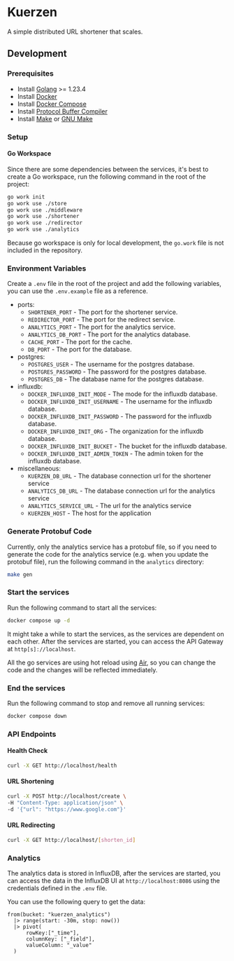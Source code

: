 # Kuerzen

A simple distributed URL shortener that scales.

## Development

### Prerequisites

- Install [Golang](https://go.dev/dl/) >= 1.23.4
- Install [Docker](https://docs.docker.com/get-docker/)
- Install [Docker Compose](https://docs.docker.com/compose/install/)
- Install [Protocol Buffer Compiler](https://grpc.io/docs/protoc-installation/)
- Install [Make](https://www.gnu.org/software/make/) or [GNU Make](https://www.gnu.org/software/make/)

### Setup

#### Go Workspace

Since there are some dependencies between the services, it's best to create a Go workspace, run the following command in the root of the project:

```bash
go work init
go work use ./store
go work use ./middleware
go work use ./shortener
go work use ./redirector
go work use ./analytics
```

Because go workspace is only for local development, the `go.work` file is not included in the repository.

### Environment Variables

Create a `.env` file in the root of the project and add the following variables, you can use the `.env.example` file as a reference.

- ports:
  - `SHORTENER_PORT` - The port for the shortener service.
  - `REDIRECTOR_PORT` - The port for the redirect service.
  - `ANALYTICS_PORT` - The port for the analytics service.
  - `ANALYTICS_DB_PORT` - The port for the analytics database.
  - `CACHE_PORT` - The port for the cache.
  - `DB_PORT` - The port for the database.
- postgres:
  - `POSTGRES_USER` - The username for the postgres database.
  - `POSTGRES_PASSWORD` - The password for the postgres database.
  - `POSTGRES_DB` - The database name for the postgres database.
- influxdb:
  - `DOCKER_INFLUXDB_INIT_MODE` - The mode for the influxdb database.
  - `DOCKER_INFLUXDB_INIT_USERNAME` - The username for the influxdb database.
  - `DOCKER_INFLUXDB_INIT_PASSWORD` - The password for the influxdb database.
  - `DOCKER_INFLUXDB_INIT_ORG` - The organization for the influxdb database.
  - `DOCKER_INFLUXDB_INIT_BUCKET` - The bucket for the influxdb database.
  - `DOCKER_INFLUXDB_INIT_ADMIN_TOKEN` - The admin token for the influxdb database.
- miscellaneous:
  - `KUERZEN_DB_URL` - The database connection url for the shortener service
  - `ANALYTICS_DB_URL` - The database connection url for the analytics service
  - `ANALYTICS_SERVICE_URL` - The url for the analytics service
  - `KUERZEN_HOST` - The host for the application

### Generate Protobuf Code

Currently, only the analytics service has a protobuf file, so if you need to generate the code for the analytics service (e.g. when you update the protobuf file), run the following command in the `analytics` directory:

```bash
make gen
```

### Start the services

Run the following command to start all the services:

```bash
docker compose up -d
```

It might take a while to start the services, as the services are dependent on each other. After the services are started, you can access the API Gateway at `http[s]://localhost`.

All the go services are using hot reload using [Air](https://github.com/air-verse/air), so you can change the code and the changes will be reflected immediately.

### End the services

Run the following command to stop and remove all running services:

```bash
docker compose down
```

### API Endpoints

#### Health Check

```bash
curl -X GET http://localhost/health
```

#### URL Shortening

```bash
curl -X POST http://localhost/create \
-H "Content-Type: application/json" \
-d '{"url": "https://www.google.com"}'
```

#### URL Redirecting

```bash
curl -X GET http://localhost/[shorten_id]
```

### Analytics

The analytics data is stored in InfluxDB, after the services are started, you can access the data in the InfluxDB UI at `http://localhost:8086` using the credentials defined in the `.env` file.

You can use the following query to get the data:

```flux
from(bucket: "kuerzen_analytics")
  |> range(start: -30m, stop: now())
  |> pivot(
      rowKey:["_time"],
      columnKey: ["_field"],
      valueColumn: "_value"
  )
```
